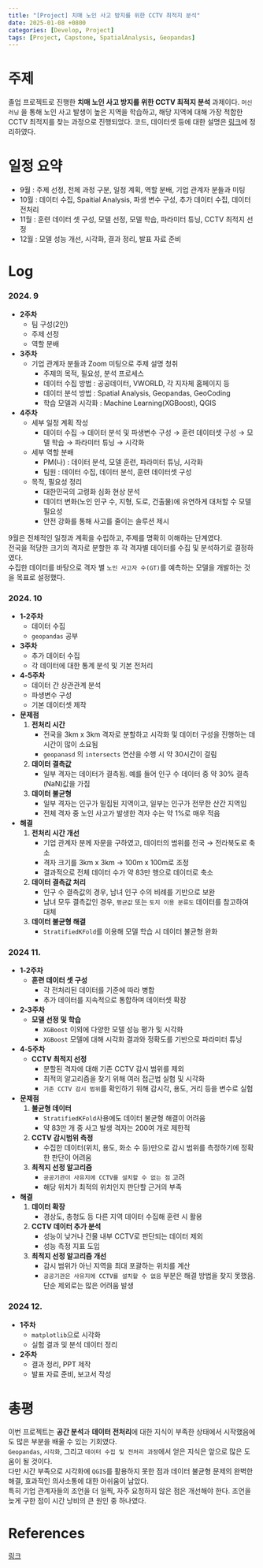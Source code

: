 ```yaml
---
title: "[Project] 치매 노인 사고 방지를 위한 CCTV 최적지 분석"
date: 2025-01-08 +0800
categories: [Develop, Project]
tags: [Project, Capstone, SpatialAnalysis, Geopandas]
---
```


# 주제

졸업 프로젝트로 진행한 **치매 노인 사고 방지를 위한 CCTV 최적지 분석** 과제이다.
`머신러닝` 을 통해 노인 사고 발생이 높은 지역을 학습하고, 해당 지역에 대해 가장 적합한 CCTV 최적지를 찾는 과정으로 진행되었다.
코드, 데이터셋 등에 대한 설명은 [링크](https://github.com/kidcat2/Capstone)에 정리하였다.

# 일정 요약

- 9월 : 주제 선정, 전체 과정 구분, 일정 계획, 역할 분배, 기업 관계자 분들과 미팅
- 10월 : 데이터 수집, Spaitial Analysis, 파생 변수 구성, 추가 데이터 수집, 데이터 전처리
- 11월 : 훈련 데이터 셋 구성, 모델 선정, 모델 학습, 파라미터 튜닝, CCTV 최적지 선정
- 12월 : 모델 성능 개선, 시각화, 결과 정리, 발표 자료 준비

# Log

### 2024. 9

- **2주차**
    - 팀 구성(2인)
    - 주제 선정
    - 역할 분배
- **3주차**
    - 기업 관계자 분들과 Zoom 미팅으로 주제 설명 청취
        - 주제의 목적, 필요성, 분석 프로세스
        - 데이터 수집 방법 : 공공데이터, VWORLD, 각 지자체 홈페이지 등
        - 데이터 분석 방법 : Spatial Analysis, Geopandas, GeoCoding 
        - 학습 모델과 시각화 : Machine Learning(XGBoost), QGIS
- **4주차**
    - 세부 일정 계획 작성
        - 데이터 수집 → 데이터 분석 및 파생변수 구성 → 훈련 데이터셋 구성 → 모델 학습 → 파라미터 튜닝 → 시각화
    - 세부 역할 분배
        - PM(나) : 데이터 분석, 모델 훈련, 파라미터 튜닝, 시각화
        - 팀원 : 데이터 수집, 데이터 분석, 훈련 데이터셋 구성
    - 목적, 필요성 정리
        - 대한민국의 고령화 심화 현상 분석
        - 데이터 변화(노인 인구 수, 지형, 도로, 건출물)에 유연하게 대처할 수 모델 필요성 
        - 안전 강화를 통해 사고를 줄이는 솔루션 제시

9월은 전체적인 일정과 계획을 수립하고, 주제를 명확히 이해하는 단계였다. <br>
전국을 적당한 크기의 격자로 분할한 후 각 격자별 데이터를 수집 및 분석하기로 결정하였다. <br>
수집한 데이터를 바탕으로 격자 별 `노인 사고자 수(GT)`를 예측하는 모델을 개발하는 것을 목표로 설정했다. 

### 2024. 10

- **1-2주차**
    - 데이터 수집
    - `geopandas` 공부
- **3주차**
    - 추가 데이터 수집
    - 각 데이터에 대한 통계 분석 및 기본 전처리
- **4-5주차**
    - 데이터 간 상관관계 분석
    - 파생변수 구성
    - 기본 데이터셋 제작
- **문제점**
    1. **전처리 시간**
        - 전국을 3km x 3km 격자로 분할하고 시각화 및 데이터 구성을  진행하는 데 시간이 많이 소요됨
        - `geopanasd` 의 `intersects` 연산을 수행 시 약 30시간이 걸림
    2. **데이터 결측값**
        - 일부 격자는 데이터가 결측됨. 예를 들어 인구 수 데이터 중 약 30% 결측(NaN)값을 가짐
    3. **데이터 불균형**
        - 일부 격자는 인구가 밀집된 지역이고, 일부는 인구가 전무한 산간 지역임
        - 전체 격자 중 노인 사고가 발생한 격자 수는 약 1%로 매우 적음
- **해결**
    1. **전처리 시간 개선**
        - 기업 관계자 분께 자문을 구하였고, 데이터의 범위를 전국 → 전라북도로  축소
        - 격자 크기를 3km x 3km → 100m x 100m로 조정
        - 결과적으로 전체 데이터 수가 약 83만 행으로 데이터로 축소
    2. **데이터 결측값 처리**
        - 인구 수 결측값의 경우, 남녀 인구 수의 비례를 기반으로 보완
        - 남녀 모두 결측값인 경우, `평균값` 또는 `토지 이용 분류도` 데이터를 참고하여 대체
    3. **데이터 불균형 해결**
        - `StratifiedKFold`를 이용해 모델 학습 시 데이터 불균형 완화

### 2024 11.

- **1-2주차**
    - **훈련 데이터 셋 구성**
        - 각 전처리된 데이터를 기준에 따라 병합
        - 추가 데이터를 지속적으로 통합하며 데이터셋 확장
- **2-3주차**
    - **모델 선정 및 학습**
        - `XGBoost` 이외에 다양한 모델 성능 평가 및 시각화
        - `XGBoost` 모델에 대해 시각화 결과와 정확도를 기반으로 파라미터 튜닝
- **4-5주차**
    - **CCTV 최적지 선정**
        - 분할된 격자에 대해 기존 CCTV 감시 범위를 제외
        - 최적의 알고리즘을 찾기 위해 여러 접근법 실험 및 시각화
        - `기존 CCTV 감시 범위`를 확인하기 위해 감시각, 용도, 거리 등을 변수로 실험
- **문제점**
    1. **불균형 데이터**
        - `StratifiedKFold`사용에도 데이터 불균형 해결이 어려움
        - 약 83만 개 중 사고 발생 격자는 200여 개로 제한적
    2. **CCTV 감시범위 측정**
        - 수집한 데이터(위치, 용도, 화소 수 등)만으로 감시 범위를 측정하기에 정확한 판단이 어려움
    3. **최적지 선정 알고리즘**
        - `공공기관이 사유지에 CCTV를 설치할 수 없는 점` 고려
        - 해당 위치가 최적의 위치인지 판단할 근거의 부족
- **해결**
    1. **데이터 확장**
        - 경상도, 충청도 등 다른 지역 데이터 수집해 훈련 시 활용
    2. **CCTV 데이터 추가 분석**
        - 성능이 낮거나 건물 내부 CCTV로 판단되는 데이터 제외
        - 성능 측정 지표 도입
    3. **최적지 선정 알고리즘 개선**
        - 감시 범위가 아닌 지역을 최대 포괄하는 위치를 계산
        - `공공기관은 사유지에 CCTV를 설치할 수 없음` 부분은 해결 방법을 찾지 못했음. 단순 제외로는 많은 어려움 발생

### 2024 12.

- **1주차**
    - `matplotlib`으로 시각화 
    - 실험 결과 및 분석 데이터 정리
- **2주차**
    - 결과 정리, PPT 제작
    - 발표 자료 준비, 보고서 작성

# 총평

이번 프로젝트는 **공간 분석**과 **데이터 전처리**에 대한 지식이 부족한 상태에서 시작했음에도 많은 부분을 배울 수 있는 기회였다. <br>
`Geopandas`, `시각화`, 그리고 `데이터 수집 및 전처리 과정`에서 얻은 지식은 앞으로 많은 도움이 될 것이다. <br>
다만 시간 부족으로 시각화에 `QGIS`를 활용하지 못한 점과 데이터 불균형 문제의 완벽한 해결, 효과적인 의사소통에 대한 아쉬움이 남았다. <br>
특히 기업 관계자들의 조언을 더 일찍, 자주 요청하지 않은 점은 개선해야 한다. 조언을 늦게 구한 점이 시간 낭비의 큰 원인 중 하나였다. <br>

# References

[링크](https://github.com/kidcat2/Capstone/blob/main/Reference.txt)



    



